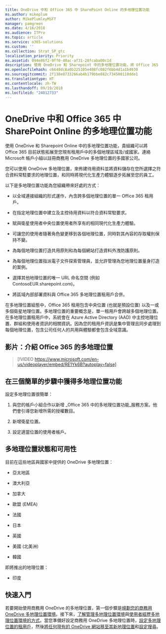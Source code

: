 ```yaml
---
title: OneDrive 中和 Office 365 中 SharePoint Online 的多地理位置功能
ms.author: mikeplum
author: MikePlumleyMSFT
manager: pamgreen
ms.date: 4/16/2018
ms.audience: ITPro
ms.topic: article
ms.service: o365-solutions
ms.custom: ''
ms.collection: Strat_SP_gtc
localization_priority: Priority
ms.assetid: 094e86f2-9ff0-40ac-af31-28fcaba00c1d
description: 使用 OneDrive 和 Sharepoint 中的多地理位置功能，將 Office 365 的目前狀態拓展至多個地理區域。
ms.openlocfilehash: c6648dc8a0b225105e408fc082f6bb4d1a1b4930
ms.sourcegitcommit: 2f138e0733266ab4b179bbe882c734500118dde1
ms.translationtype: HT
ms.contentlocale: zh-TW
ms.lasthandoff: 09/19/2018
ms.locfileid: "24012733"
---
```

# <a name="multi-geo-capabilities-in-onedrive-and-sharepoint-online-in-office-365"></a>OneDrive 中和 Office 365 中 SharePoint Online 的多地理位置功能

使用 OneDrive 和 Sharepoint Online 中的多地理位置功能，貴組織可以將 Office 365 目前狀態拓展至您現有租用戶中的多個地理區域及/或國家。連絡 Microsoft 帳戶小組以註冊商務用 OneDrive 多地理位置的多國家公司。
  
您可以使用 OneDrive 多地理位置，來佈建待用資料並將資料儲存在您所選擇之符合資料常駐要求的地理位置，和同時將現代化生產力體驗逐步拓展至您的員工。
  
以下是多地理位置功能為您組織帶來好處的方式：
  
- 以全域連接組織的形式運作，內含跨多個地理位置的單一 Office 365 租用戶。
    
- 在指定地理位置中建立及主控待用資料以符合資料常駐要求。
    
- 賦與衛星使用者中央位置使用者所享有的相同現代化生產力體驗。
    
- 可讓您的使用者隨著角色變更移到各個地理位置，同時對其內容的存取權則保持不變。
    
- 為每個地理位置打造共用原則和為每個網站打造資料外洩防護原則。
    
- 為每個地理位置指派電子文件探索管理員，並允許管理為您地理位置量身打造的案例。
    
- 選擇其他地理位置的唯一 URL 命名空間 (例如 ContosoEUR.sharepoint.com)。
    
- 將區域內部部署資料與 Office 365 多地理位置租用戶合併。
    
在多地理位置組態中，Office 365 租用包含中央位置 (也就是預設位置) 以及一或多個衛星地理位置。多地理位置的重要概念是，單一租用戶會跨越多個地理位置。在多地理位置租用戶中，系統會在 Azure Active Directory (AAD) 中主控地理位置、群組和使用者資訊的相關資訊。因為您的租用戶資訊是集中管理且同步處理到每個地理位置，包含公司任何人的共用與體驗都會包含全域意識。

## <a name="video-introducing-office-365-multi-geo"></a>影片：介紹 Office 365 的多地理位置

> [!VIDEO https://www.microsoft.com/en-us/videoplayer/embed/RE1Yk6B?autoplay=false]
  
## <a name="get-multi-geo-features-in-three-simple-steps"></a>在三個簡單的步驟中獲得多地理位置功能

設定多地理位置很簡單：
  
1. 與您的帳戶小組合作以新增 _Office 365 中的多地理位置功能_服務方案。他們會引導您新增所需的授權數目。
    
2. 新增衛星位置。
    
3. 設定適當位置的使用者帳戶。
    
## <a name="multi-geo-status-and-availability"></a>多地理位置狀態和可用性

目前在這些地區與國家中提供的 OneDrive 多地理位置：
  
- 亞太地區
    
- 澳大利亞
    
- 加拿大
    
- 歐盟 (EMEA)

- 法國
    
- 日本
    
- 英國
    
- 美國 (北美洲)
    
- 韓國
      
即將推出的地理位置：
  
- 印度
    
## <a name="getting-started"></a>快速入門

若要開始使用商務用 OneDrive 的多地理位置，第一個步驟是[規劃您的商務用 OneDrive 多地理位置環境](plan-for-multi-geo.md)。接下來，[了解管理多地理位置環境](administering-a-multi-geo-environment.md)與[使用者經歷多地理位置環境的方式](multi-geo-user-experience.md)。當您準備好設定商務用 OneDrive 多地理位置時，[設定多地理位置的租用戶](multi-geo-tenant-configuration.md)，然後[將任何現有的 OneDrive 網站移至其新地理位置](move-onedrive-between-geo-locations.md)和[設定搜尋](configure-search-for-multi-geo.md)。
